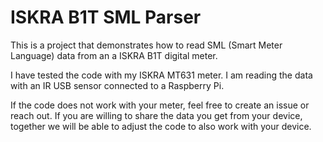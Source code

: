 # ISKRA B1T SML Parser

This is a project that demonstrates how to read SML (Smart Meter Language) data from an a ISKRA B1T digital meter.

I have tested the code with my ISKRA MT631 meter. I am reading the data with an IR USB sensor connected to a Raspberry Pi.

If the code does not work with your meter, feel free to create an issue or reach out. 
If you are willing to share the data you get from your device, together we will be able to adjust the code to also work with your device.
